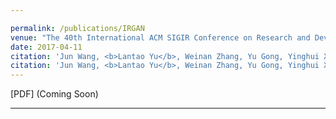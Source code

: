 ```yaml
---

permalink: /publications/IRGAN
venue: "The 40th International ACM SIGIR Conference on Research and Development in Information Retrieval (SIGIR-17)"
date: 2017-04-11
citation: 'Jun Wang, <b>Lantao Yu</b>, Weinan Zhang, Yu Gong, Yinghui Xu, Benyou Wang, Peng Zhang and Dell Zhang. 2017. "IRGAN: A Minimax Game for Unifying Generative and Discriminative Information Retrieval Models" <i>The 40th International ACM SIGIR Conference on Research and Development in Information Retrieval.</i>'
citation: 'Jun Wang, <b>Lantao Yu</b>, Weinan Zhang, Yu Gong, Yinghui Xu, Benyou Wang, Peng Zhang and Dell Zhang. 2017. <i>The 40th International ACM SIGIR Conference on Research and Development in Information Retrieval.</i>'
---  
```

\[PDF\] (Coming Soon)  

---

